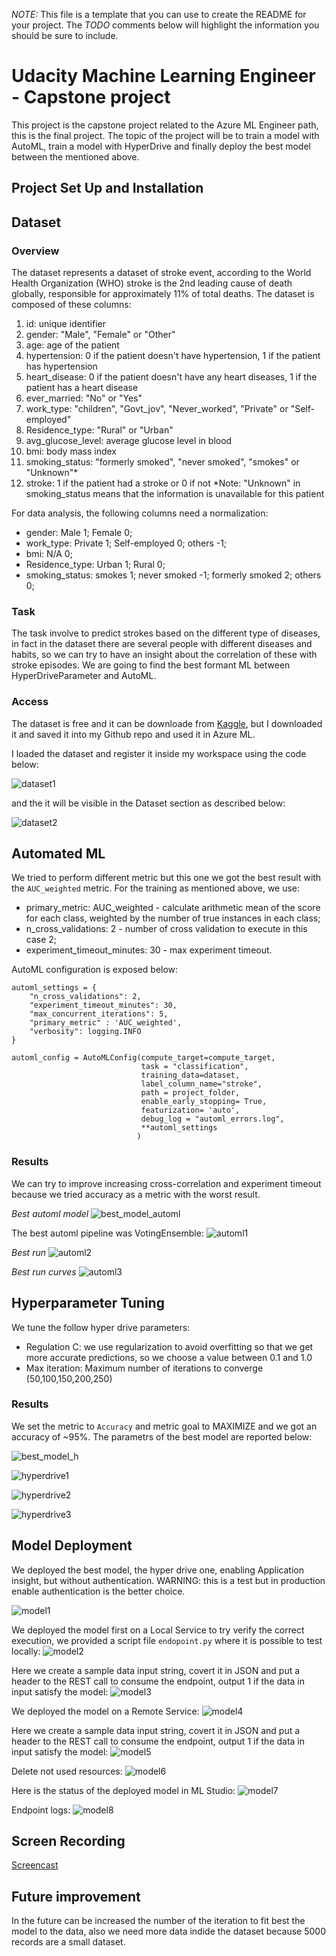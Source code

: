*NOTE:* This file is a template that you can use to create the README for your project. The *TODO* comments below will highlight the information you should be sure to include.

# Udacity Machine Learning Engineer - Capstone project

This project is the capstone project related to the Azure ML Engineer path, this is the final project.
The topic of the project will be to train a model with AutoML, train a model with HyperDrive and finally deploy the best model between the mentioned above.

## Project Set Up and Installation

## Dataset

### Overview
The dataset represents a dataset of stroke event, according to the World Health Organization (WHO) stroke is the 2nd leading cause of death globally, responsible for approximately 11% of total deaths.  The dataset is composed of these columns:

1) id: unique identifier
2) gender: "Male", "Female" or "Other"
3) age: age of the patient
4) hypertension: 0 if the patient doesn't have hypertension, 1 if the patient has hypertension
5) heart_disease: 0 if the patient doesn't have any heart diseases, 1 if the patient has a heart disease
6) ever_married: "No" or "Yes"
7) work_type: "children", "Govt_jov", "Never_worked", "Private" or "Self-employed"
8) Residence_type: "Rural" or "Urban"
9) avg_glucose_level: average glucose level in blood
10) bmi: body mass index
11) smoking_status: "formerly smoked", "never smoked", "smokes" or "Unknown"*
12) stroke: 1 if the patient had a stroke or 0 if not
*Note: "Unknown" in smoking_status means that the information is unavailable for this patient

For data analysis, the following columns need a normalization:
- gender: Male 1; Female 0;
- work_type: Private 1; Self-employed 0; others -1;
- bmi: N/A 0;
- Residence_type: Urban 1; Rural 0;
- smoking_status: smokes 1; never smoked -1; formerly smoked 2; others 0;

### Task
The task involve to predict strokes based on the different type of diseases, in fact in the dataset there are several people with different diseases and  habits, so we can try to have an insight about the correlation of these with stroke episodes.
We are going to find the best formant ML between HyperDriveParameter and AutoML.

### Access
The dataset is free and it can be downloade from [Kaggle](https://www.kaggle.com/fedesoriano/stroke-prediction-dataset), but I downloaded it and saved it into my Github repo and used it in Azure ML.

I loaded the dataset and register it inside my workspace using the code below:

![dataset1](images/dataset1.png)

and the it will be visible in the Dataset section as described below:

![dataset2](images/dataset2.png)

## Automated ML
We tried to perform different metric but this one we got the best result with the `AUC_weighted` metric. For the training as mentioned above, we use:
- primary_metric: AUC_weighted - calculate arithmetic mean of the score for each class, weighted by the number of true instances in each class;
- n_cross_validations: 2 - number of cross validation to execute in this case 2;
- experiment_timeout_minutes: 30 - max experiment timeout.

AutoML configuration is exposed below:
```
automl_settings = {
    "n_cross_validations": 2,
    "experiment_timeout_minutes": 30,
    "max_concurrent_iterations": 5,
    "primary_metric" : 'AUC_weighted',
    "verbosity": logging.INFO
}

automl_config = AutoMLConfig(compute_target=compute_target,
                             task = "classification",
                             training_data=dataset,
                             label_column_name="stroke",   
                             path = project_folder,
                             enable_early_stopping= True,
                             featurization= 'auto',
                             debug_log = "automl_errors.log",
                             **automl_settings
                            )
```

### Results

We can try to improve increasing cross-correlation and experiment timeout because we tried accuracy as a metric with the worst result.

_Best automl model_
![best_model_automl](images/best_model_automl.png)

The best automl pipeline was VotingEnsemble:
![automl1](images/automl1.png)

_Best run_
![automl2](images/automl2.png)

_Best run curves_
![automl3](images/automl3.png)

## Hyperparameter Tuning
We tune the follow hyper drive parameters:
- Regulation C: we use regularization to avoid overfitting so that we get more accurate predictions, so we choose a value between 0.1 and 1.0
- Max iteration:   Maximum number of iterations to converge (50,100,150,200,250)

### Results
We set the metric to `Accuracy` and metric goal to MAXIMIZE and we got an accuracy of ~95%. The parametrs of the best model are reported below:

![best_model_h](images/best_model_h.png)

![hyperdrive1](images/hyperdrive1.png)

![hyperdrive2](images/hyperdrive2.png)

![hyperdrive3](images/hyperdrive3.png)

## Model Deployment
We deployed the best model, the hyper drive one, enabling Application insight, but without authentication. WARNING: this is a test but in production enable authentication is the better choice.

![model1](images/model1.png)

We deployed the model first on a Local Service to try verify the correct execution, we provided a script file `endopoint.py` where it is possible to test locally:
![model2](images/model2.png)

Here we create a sample data input string, covert it in JSON and put a header to the REST call to consume the endpoint, output 1 if the data in input satisfy the model:
![model3](images/model3.png)

We deployed the model on a Remote Service:
![model4](images/model4.png)

Here we create a sample data input string, covert it in JSON and put a header to the REST call to consume the endpoint, output 1 if the data in input satisfy the model:
![model5](images/model5.png)

Delete not used resources:
![model6](images/model6.png)

Here is the status of the deployed model in ML Studio:
![model7](images/model7.png)

Endpoint logs:
![model8](images/model8.png)

## Screen Recording

[Screencast](https://youtu.be/rv41aeXLQ3A)

## Future improvement

In the future can be increased the number of the iteration to fit best the model to the data, also we need more data indide the dataset because 5000 records are a small dataset.
